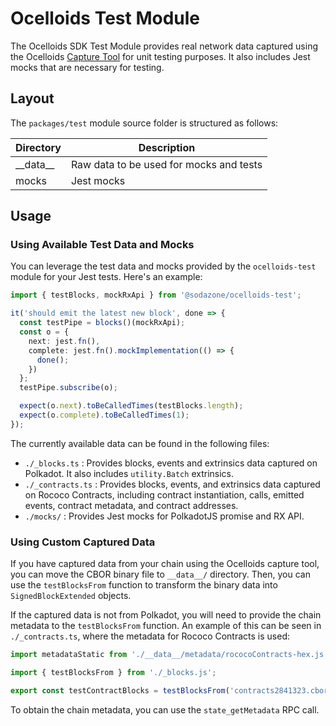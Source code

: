 # Ocelloids Test Module

The Ocelloids SDK Test Module provides real network data captured using the Ocelloids [Capture Tool](https://github.com/sodazone/ocelloids/tree/main/tools) for unit testing purposes. It also includes Jest mocks that are necessary for testing.

## Layout

The `packages/test` module source folder is structured as follows:

| Directory                    | Description                               |
|------------------------------|-------------------------------------------|
|  \_\_data\_\_                | Raw data to be used for mocks and tests   |
|  mocks                       | Jest mocks                                |

## Usage

### Using Available Test Data and Mocks

You can leverage the test data and mocks provided by the `ocelloids-test` module for your Jest tests. Here's an example:

```typescript
import { testBlocks, mockRxApi } from '@sodazone/ocelloids-test';

it('should emit the latest new block', done => {
  const testPipe = blocks()(mockRxApi);
  const o = {
    next: jest.fn(),
    complete: jest.fn().mockImplementation(() => {
      done();
    })
  };
  testPipe.subscribe(o);

  expect(o.next).toBeCalledTimes(testBlocks.length);
  expect(o.complete).toBeCalledTimes(1);
});
```

The currently available data can be found in the following files:

- `./_blocks.ts` : Provides blocks, events and extrinsics data captured on Polkadot. It also includes `utility.Batch` extrinsics.
- `./_contracts.ts` : Provides blocks, events, and extrinsics data captured on Rococo Contracts, including contract instantiation, calls, emitted events, contract metadata, and contract addresses.
- `./mocks/` : Provides Jest mocks for PolkadotJS promise and RX API.

### Using Custom Captured Data

If you have captured data from your chain using the Ocelloids capture tool, you can move the CBOR binary file to `__data__/` directory. Then, you can use the `testBlocksFrom` function to transform the binary data into `SignedBlockExtended` objects.

If the captured data is not from Polkadot, you will need to provide the chain metadata to the `testBlocksFrom` function. An example of this can be seen in `./_contracts.ts`, where the metadata for Rococo Contracts is used:

```typescript
import metadataStatic from './__data__/metadata/rococoContracts-hex.js';

import { testBlocksFrom } from './_blocks.js';

export const testContractBlocks = testBlocksFrom('contracts2841323.cbor.bin', metadataStatic);
```

To obtain the chain metadata, you can use the `state_getMetadata` RPC call.